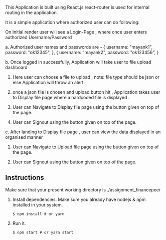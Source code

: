 This Application is built using React.js
react-router is used for internal routing in the application.

It is a simple application where authorized user can do following:

On Initial render user will see a Login-Page , where once user enters authorized Username/Password

a. Authorized user names and passwords are - {
username: "mayank1",
password: "ok12345",
},
{
username: "mayank2",
password: "ok123456",
}

b. Once logged in successfully, Application will take user to file upload dashboard

1. Here user can choose a file to upload , note: file type should be json or else Application will throw an alert.

2. once a json file is chosen and upload button hit , Application takes user to Display file page where a hardcoded file is displayed .

3. User can Navigate to Display file page using the button given on top of the page.

4. User can Signout using the button given on top of the page.

c. After landing to Display file page , user can view the data displayed in an organised manner

1. User can Navigate to Upload file page using the button given on top of the page.

2. User can Signout using the button given on top of the page.

## Instructions

Make sure that your present working directory is ./assignment_financepeer

1. Install dependencies. Make sure you already have nodejs & npm installed in your system.

   ```
   $ npm install # or yarn

   ```

2. Run it.

   ```
   $ npm start # or yarn start

   ```
